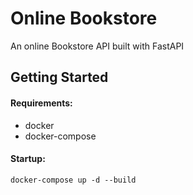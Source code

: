 # Online Bookstore
An online Bookstore API built with FastAPI

## Getting Started

#### Requirements:

- docker
- docker-compose

#### Startup:
```commandline
docker-compose up -d --build
```
